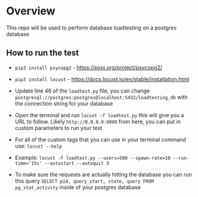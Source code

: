 # Overview

This repo will be used to perform database loadtesting on a postgres database

## How to run the test

- `pip3 install psycopg2` - https://pypi.org/project/psycopg2/

- `pip3 install locust` - https://docs.locust.io/en/stable/installation.html

- Update line 46 of the `loadtest.py` file, you can change `postgresql://postgres:postgres@localhost:5432/loadtesting_db` with the connection string for your database
- Open the terminal and run `locust -f loadtest.py` this will give you a URL to follow. Likely `http://0.0.0.0:8089` from here, you can put in custom parameters to run your test
- For all of the custom tags that you can use in your terminal command use: `locust --help`

- Example: `locust -f loadtest.py --users=500 --spawn-rate=10 --run-time='15s' --autostart --autoquit 3`

- To make sure the requests are actually hitting the database you can run this query `SELECT pid, query_start, state, query FROM pg_stat_activity` inside of your postgres database
